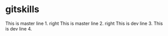 # gitskills
This is master line 1. right
This is master line 2. right
This is dev line 3.
This is dev line 4.
